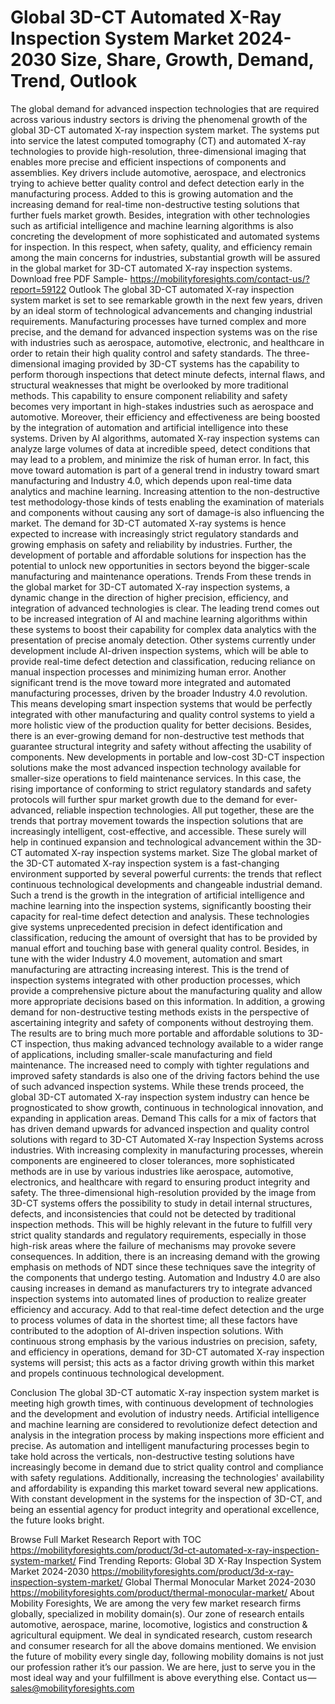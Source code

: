 # Global 3D-CT Automated X-Ray Inspection System Market 2024-2030 Size, Share, Growth, Demand, Trend, Outlook
The global demand for advanced inspection technologies that are required across various industry sectors is driving the phenomenal growth of the global 3D-CT automated X-ray inspection system market. The systems put into service the latest computed tomography (CT) and automated X-ray technologies to provide high-resolution, three-dimensional imaging that enables more precise and efficient inspections of components and assemblies. Key drivers include automotive, aerospace, and electronics trying to achieve better quality control and defect detection early in the manufacturing process. Added to this is growing automation and the increasing demand for real-time non-destructive testing solutions that further fuels market growth. Besides, integration with other technologies such as artificial intelligence and machine learning algorithms is also concreting the development of more sophisticated and automated systems for inspection. In this respect, when safety, quality, and efficiency remain among the main concerns for industries, substantial growth will be assured in the global market for 3D-CT automated X-ray inspection systems.
Download free PDF Sample- https://mobilityforesights.com/contact-us/?report=59122
Outlook
The global 3D-CT automated X-ray inspection system market is set to see remarkable growth in the next few years, driven by an ideal storm of technological advancements and changing industrial requirements. Manufacturing processes have turned complex and more precise, and the demand for advanced inspection systems was on the rise with industries such as aerospace, automotive, electronic, and healthcare in order to retain their high quality control and safety standards. The three-dimensional imaging provided by 3D-CT systems has the capability to perform thorough inspections that detect minute defects, internal flaws, and structural weaknesses that might be overlooked by more traditional methods. This capability to ensure component reliability and safety becomes very important in high-stakes industries such as aerospace and automotive.
Moreover, their efficiency and effectiveness are being boosted by the integration of automation and artificial intelligence into these systems. Driven by AI algorithms, automated X-ray inspection systems can analyze large volumes of data at incredible speed, detect conditions that may lead to a problem, and minimize the risk of human error. In fact, this move toward automation is part of a general trend in industry toward smart manufacturing and Industry 4.0, which depends upon real-time data analytics and machine learning.
Increasing attention to the non-destructive test methodology-those kinds of tests enabling the examination of materials and components without causing any sort of damage-is also influencing the market. The demand for 3D-CT automated X-ray systems is hence expected to increase with increasingly strict regulatory standards and growing emphasis on safety and reliability by industries. Further, the development of portable and affordable solutions for inspection has the potential to unlock new opportunities in sectors beyond the bigger-scale manufacturing and maintenance operations.
Trends
From these trends in the global market for 3D-CT automated X-ray inspection systems, a dynamic change in the direction of higher precision, efficiency, and integration of advanced technologies is clear. The leading trend comes out to be increased integration of AI and machine learning algorithms within these systems to boost their capability for complex data analytics with the presentation of precise anomaly detection. Other systems currently under development include AI-driven inspection systems, which will be able to provide real-time defect detection and classification, reducing reliance on manual inspection processes and minimizing human error. Another significant trend is the move toward more integrated and automated manufacturing processes, driven by the broader Industry 4.0 revolution. This means developing smart inspection systems that would be perfectly integrated with other manufacturing and quality control systems to yield a more holistic view of the production quality for better decisions. Besides, there is an ever-growing demand for non-destructive test methods that guarantee structural integrity and safety without affecting the usability of components. New developments in portable and low-cost 3D-CT inspection solutions make the most advanced inspection technology available for smaller-size operations to field maintenance services. In this case, the rising importance of conforming to strict regulatory standards and safety protocols will further spur market growth due to the demand for ever-advanced, reliable inspection technologies. All put together, these are the trends that portray movement towards the inspection solutions that are increasingly intelligent, cost-effective, and accessible. These surely will help in continued expansion and technological advancement within the 3D-CT automated X-ray inspection systems market.
Size
The global market of the 3D-CT automated X-ray inspection system is a fast-changing environment supported by several powerful currents: the trends that reflect continuous technological developments and changeable industrial demand. Such a trend is the growth in the integration of artificial intelligence and machine learning into the inspection systems, significantly boosting their capacity for real-time defect detection and analysis. These technologies give systems unprecedented precision in defect identification and classification, reducing the amount of oversight that has to be provided by manual effort and touching base with general quality control. Besides, in tune with the wider Industry 4.0 movement, automation and smart manufacturing are attracting increasing interest. This is the trend of inspection systems integrated with other production processes, which provide a comprehensive picture about the manufacturing quality and allow more appropriate decisions based on this information. In addition, a growing demand for non-destructive testing methods exists in the perspective of ascertaining integrity and safety of components without destroying them. The results are to bring much more portable and affordable solutions to 3D-CT inspection, thus making advanced technology available to a wider range of applications, including smaller-scale manufacturing and field maintenance. The increased need to comply with tighter regulations and improved safety standards is also one of the driving factors behind the use of such advanced inspection systems. While these trends proceed, the global 3D-CT automated X-ray inspection system industry can hence be prognosticated to show growth, continuous in technological innovation, and expanding in application areas.
Demand
This calls for a mix of factors that has driven demand upwards for advanced inspection and quality control solutions with regard to 3D-CT Automated X-ray Inspection Systems across industries. With increasing complexity in manufacturing processes, wherein components are engineered to closer tolerances, more sophisticated methods are in use by various industries like aerospace, automotive, electronics, and healthcare with regard to ensuring product integrity and safety. The three-dimensional high-resolution provided by the image from 3D-CT systems offers the possibility to study in detail internal structures, defects, and inconsistencies that could not be detected by traditional inspection methods. This will be highly relevant in the future to fulfill very strict quality standards and regulatory requirements, especially in those high-risk areas where the failure of mechanisms may provoke severe consequences. In addition, there is an increasing demand with the growing emphasis on methods of NDT since these techniques save the integrity of the components that undergo testing. Automation and Industry 4.0 are also causing increases in demand as manufacturers try to integrate advanced inspection systems into automated lines of production to realize greater efficiency and accuracy. Add to that real-time defect detection and the urge to process volumes of data in the shortest time; all these factors have contributed to the adoption of AI-driven inspection solutions. With continuous strong emphasis by the various industries on precision, safety, and efficiency in operations, demand for 3D-CT automated X-ray inspection systems will persist; this acts as a factor driving growth within this market and propels continuous technological development.

Conclusion
The global 3D-CT automatic X-ray inspection system market is meeting high growth times, with continuous development of technologies and the development and evolution of industry needs. Artificial intelligence and machine learning are considered to revolutionize defect detection and analysis in the integration process by making inspections more efficient and precise. As automation and intelligent manufacturing processes begin to take hold across the verticals, non-destructive testing solutions have increasingly become in demand due to strict quality control and compliance with safety regulations. Additionally, increasing the technologies' availability and affordability is expanding this market toward several new applications. With constant development in the systems for the inspection of 3D-CT, and being an essential agency for product integrity and operational excellence, the future looks bright.

Browse Full Market Research Report with TOC  https://mobilityforesights.com/product/3d-ct-automated-x-ray-inspection-system-market/
Find Trending Reports:
Global 3D X-Ray Inspection System Market 2024-2030
https://mobilityforesights.com/product/3d-x-ray-inspection-system-market/
Global Thermal Monocular Market 2024-2030
https://mobilityforesights.com/product/thermal-monocular-market/
About Mobility Foresights,
We are among the very few market research firms globally, specialized in mobility domain(s). Our zone of research entails automotive, aerospace, marine, locomotive, logistics and construction & agricultural equipment. We deal in syndicated research, custom research and consumer research for all the above domains mentioned.
We envision the future of mobility every single day, following mobility domains is not just our profession rather it’s our passion. We are here, just to serve you in the most ideal way and your fulfillment is above everything else. Contact us — sales@mobilityforesights.com

